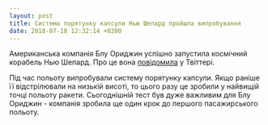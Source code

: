 ```yaml
---
layout: post
title: Система порятунку капсули Нью Шепард пройшла випробування
date: 2018-07-18 12:32:14 +0200
---
```


Американська компанія Блу Ориджин успішно запустила космічний корабель Нью Шепард. Про це вона [повідомила](https://twitter.com/blueorigin/status/1019603442824724480) у Твіттері. 

Під час польоту випробували систему порятунку капсули. Якщо раніше її відстрілювали на низькій висоті, то цього разу це зробили у найвищій точці польоту ракети. Сьогоднішній тест був дуже важливим для Блу Ориджин - компанія зробила ще один крок до першого пасажирського польоту.